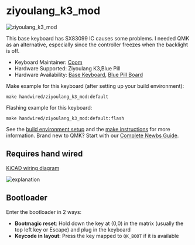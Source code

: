 # ziyoulang_k3_mod

![ziyoulang_k3_mod](https://i.imgur.com/z9mUvIoh.jpg)


This base keyboard has  SX83099 IC causes some problems. I needed QMK as an alternative, especially since the controller freezes when the backlight is off.

* Keyboard Maintainer: [Coom](https://github.com/coomstoolbox)
* Hardware Supported: Ziyoulang K3,Blue Pill
* Hardware Availability: [Base Keyboard](https://www.aliexpress.com/item/1005005458088199.html), [Blue Pill Board](https://www.aliexpress.com/item/32812837487.html)

Make example for this keyboard (after setting up your build environment):

    make handwired/ziyoulang_k3_mod:default

Flashing example for this keyboard:

    make handwired/ziyoulang_k3_mod:default:flash

See the [build environment setup](https://docs.qmk.fm/#/getting_started_build_tools) and the [make instructions](https://docs.qmk.fm/#/getting_started_make_guide) for more information. Brand new to QMK? Start with our [Complete Newbs Guide](https://docs.qmk.fm/#/newbs).

## Requires hand wired

[KiCAD wiring diagram](https://github.com/coomstoolbox/ZK3-BP-MOD-wiring-diagram)

![explanation](https://i.imgur.com/thGIdOt.png)

## Bootloader

Enter the bootloader in 2 ways:

* **Bootmagic reset**: Hold down the key at (0,0) in the matrix (usually the top left key or Escape) and plug in the keyboard
* **Keycode in layout**: Press the key mapped to `QK_BOOT` if it is available
